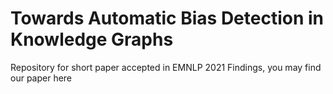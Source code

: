 # Towards Automatic Bias Detection in Knowledge Graphs
Repository for short paper accepted in EMNLP 2021 Findings, you may find our paper here


